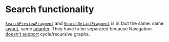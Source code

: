 # Search functionality

[`SearchPreviewFragment`][1] and [`SearchDetailFragment`][2] is in fact the
same: same [layout][3], same [adapter][4]. They have to be separated because
Navigation [doesn't support][5] cycle/recursive graphs.

  [1]: ./preview/SearchPreviewFragment.kt
  [2]: ./detail/SearchDetailFragment.kt
  [3]: ../../../../../../../res/layout/fragment_search.xml
  [4]: ./SearchResultsAdapter.kt
  [5]: https://issuetracker.google.com/issues/118997479
